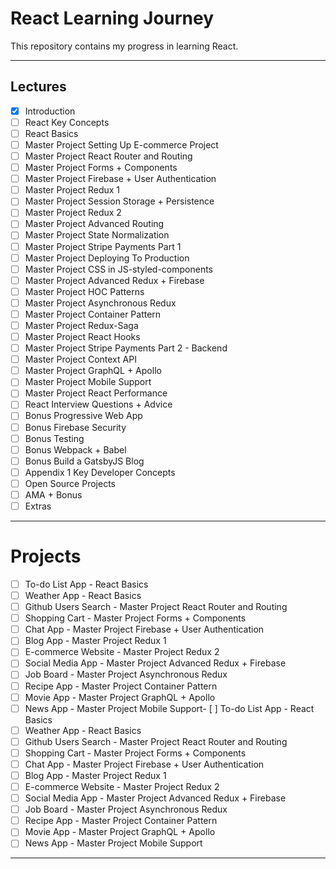 
# React Learning Journey


This repository contains my progress in learning React.

---
Lectures
--------

-   [x]  Introduction
-   [ ]  React Key Concepts
-   [ ]  React Basics
-   [ ]  Master Project Setting Up E-commerce Project
-   [ ]  Master Project React Router and Routing
-   [ ]  Master Project Forms + Components
-   [ ]  Master Project Firebase + User Authentication
-   [ ]  Master Project Redux 1
-   [ ]  Master Project Session Storage + Persistence
-   [ ]  Master Project Redux 2
-   [ ]  Master Project Advanced Routing
-   [ ]  Master Project State Normalization
-   [ ]  Master Project Stripe Payments Part 1
-   [ ]  Master Project Deploying To Production
-   [ ]  Master Project CSS in JS-styled-components
-   [ ]  Master Project Advanced Redux + Firebase
-   [ ]  Master Project HOC Patterns
-   [ ]  Master Project Asynchronous Redux
-   [ ]  Master Project Container Pattern
-   [ ]  Master Project Redux-Saga
-   [ ]  Master Project React Hooks
-   [ ]  Master Project Stripe Payments Part 2 - Backend
-   [ ]  Master Project Context API
-   [ ]  Master Project GraphQL + Apollo
-   [ ]  Master Project Mobile Support
-   [ ]  Master Project React Performance
-   [ ]  React Interview Questions + Advice
-   [ ]  Bonus Progressive Web App
-   [ ]  Bonus Firebase Security
-   [ ]  Bonus Testing
-   [ ]  Bonus Webpack + Babel
-   [ ]  Bonus Build a GatsbyJS Blog
-   [ ]  Appendix 1 Key Developer Concepts
-   [ ]  Open Source Projects
-   [ ]  AMA + Bonus
-   [ ]  Extras

---
# Projects

-   [ ]  To-do List App - React Basics
-   [ ]  Weather App - React Basics
-   [ ]  Github Users Search - Master Project React Router and Routing
-   [ ]  Shopping Cart - Master Project Forms + Components
-   [ ]  Chat App - Master Project Firebase + User Authentication
-   [ ]  Blog App - Master Project Redux 1
-   [ ]  E-commerce Website - Master Project Redux 2
-   [ ]  Social Media App - Master Project Advanced Redux + Firebase
-   [ ]  Job Board - Master Project Asynchronous Redux
-   [ ]  Recipe App - Master Project Container Pattern
-   [ ]  Movie App - Master Project GraphQL + Apollo
-   [ ]  News App - Master Project Mobile Support-   [ ]  To-do List App - React Basics
-   [ ]  Weather App - React Basics
-   [ ]  Github Users Search - Master Project React Router and Routing
-   [ ]  Shopping Cart - Master Project Forms + Components
-   [ ]  Chat App - Master Project Firebase + User Authentication
-   [ ]  Blog App - Master Project Redux 1
-   [ ]  E-commerce Website - Master Project Redux 2
-   [ ]  Social Media App - Master Project Advanced Redux + Firebase
-   [ ]  Job Board - Master Project Asynchronous Redux
-   [ ]  Recipe App - Master Project Container Pattern
-   [ ]  Movie App - Master Project GraphQL + Apollo
-   [ ]  News App - Master Project Mobile Support

---
